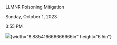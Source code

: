 LLMNR Poisoning Mitigation

Sunday, October 1, 2023

3:55 PM

![](004_LLMNR_Poisoning_Mitigation_000.png){width="8.885416666666666in" height="6.5in"}

 
